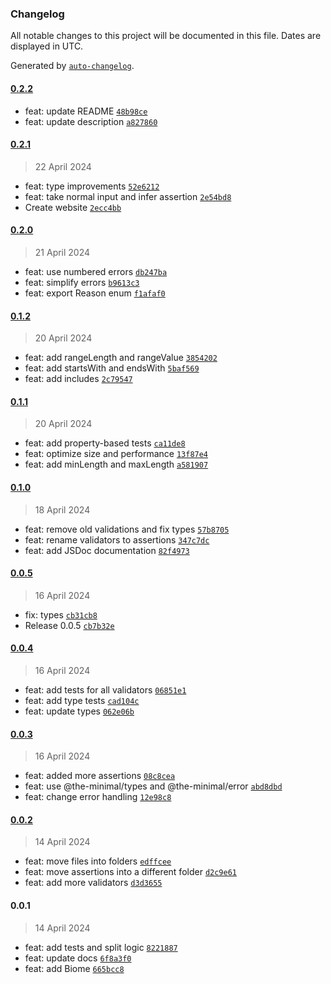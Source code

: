 ### Changelog

All notable changes to this project will be documented in this file. Dates are displayed in UTC.

Generated by [`auto-changelog`](https://github.com/CookPete/auto-changelog).

#### [0.2.2](https://github.com/the-minimal/validator/compare/0.2.1...0.2.2)

- feat: update README [`48b98ce`](https://github.com/the-minimal/validator/commit/48b98ce4df2371707b0d70ec5565477dd2f547ab)
- feat: update description [`a827860`](https://github.com/the-minimal/validator/commit/a8278602b85e35f527c35f56a0be7f4caaaddca0)

#### [0.2.1](https://github.com/the-minimal/validator/compare/0.2.0...0.2.1)

> 22 April 2024

- feat: type improvements [`52e6212`](https://github.com/the-minimal/validator/commit/52e6212a3886339b25c0e7a6e68cc9753bb1fc2d)
- feat: take normal input and infer assertion [`2e54bd8`](https://github.com/the-minimal/validator/commit/2e54bd800f4a327b7a35e00077da5df29d49a29a)
- Create website [`2ecc4bb`](https://github.com/the-minimal/validator/commit/2ecc4bb051c53a0919c2c6223902b68e93490b22)

#### [0.2.0](https://github.com/the-minimal/validator/compare/0.1.2...0.2.0)

> 21 April 2024

- feat: use numbered errors [`db247ba`](https://github.com/the-minimal/validator/commit/db247babd73114644448d60359cacd02fbbb4645)
- feat: simplify errors [`b9613c3`](https://github.com/the-minimal/validator/commit/b9613c3c6cb6e9e699323e5623eee5a9962b3dc2)
- feat: export Reason enum [`f1afaf0`](https://github.com/the-minimal/validator/commit/f1afaf0673e98e93e97d72d76193e97af86b5ba1)

#### [0.1.2](https://github.com/the-minimal/validator/compare/0.1.1...0.1.2)

> 20 April 2024

- feat: add rangeLength and rangeValue [`3854202`](https://github.com/the-minimal/validator/commit/3854202e937191d57a7d709597646e08a60b7b7d)
- feat: add startsWith and endsWith [`5baf569`](https://github.com/the-minimal/validator/commit/5baf56911f635ac6537ba96b3bc785df5e49922d)
- feat: add includes [`2c79547`](https://github.com/the-minimal/validator/commit/2c795479604d77f0245a8b1931c926f1d44dc5f6)

#### [0.1.1](https://github.com/the-minimal/validator/compare/0.1.0...0.1.1)

> 20 April 2024

- feat: add property-based tests [`ca11de8`](https://github.com/the-minimal/validator/commit/ca11de8f626e056f349da0ffb0bbd4d4561748da)
- feat: optimize size and performance [`13f87e4`](https://github.com/the-minimal/validator/commit/13f87e48d6975221468e096a7c1e6db16b61a0c5)
- feat: add minLength and maxLength [`a581907`](https://github.com/the-minimal/validator/commit/a581907e9b6de91fe8b4e61384d6acf706167703)

#### [0.1.0](https://github.com/the-minimal/validator/compare/0.0.5...0.1.0)

> 18 April 2024

- feat: remove old validations and fix types [`57b8705`](https://github.com/the-minimal/validator/commit/57b870562fa2054dbe98b736a489d0136c2475a1)
- feat: rename validators to assertions [`347c7dc`](https://github.com/the-minimal/validator/commit/347c7dc75ab8f37d9c37ab5b482419cc3924257d)
- feat: add JSDoc documentation [`82f4973`](https://github.com/the-minimal/validator/commit/82f4973a8f1e6c2e1607b4e0fe96083dc2ef08e9)

#### [0.0.5](https://github.com/the-minimal/validator/compare/0.0.4...0.0.5)

> 16 April 2024

- fix: types [`cb31cb8`](https://github.com/the-minimal/validator/commit/cb31cb88487ba9c7135262edc97eac60c353eb5b)
- Release 0.0.5 [`cb7b32e`](https://github.com/the-minimal/validator/commit/cb7b32e358d833a8cafdf844b8baf544aacd4e54)

#### [0.0.4](https://github.com/the-minimal/validator/compare/0.0.3...0.0.4)

> 16 April 2024

- feat: add tests for all validators [`06851e1`](https://github.com/the-minimal/validator/commit/06851e1d0d1fd26c23af087a9c6f1b4e58c6750c)
- feat: add type tests [`cad104c`](https://github.com/the-minimal/validator/commit/cad104c75ea714f4073a6c25fce106958023dcb8)
- feat: update types [`062e06b`](https://github.com/the-minimal/validator/commit/062e06bd235abc02400eae5ba720cad33f508fa7)

#### [0.0.3](https://github.com/the-minimal/validator/compare/0.0.2...0.0.3)

> 16 April 2024

- feat: added more assertions [`08c8cea`](https://github.com/the-minimal/validator/commit/08c8cea2ce911c9f95a6e5396dcb5eb1f273a078)
- feat: use @the-minimal/types and @the-minimal/error [`abd8dbd`](https://github.com/the-minimal/validator/commit/abd8dbd560fe9bfa111c45e2b0062608c043ec59)
- feat: change error handling [`12e98c8`](https://github.com/the-minimal/validator/commit/12e98c859f320029dd3e1a189e59f0568d2392a9)

#### [0.0.2](https://github.com/the-minimal/validator/compare/0.0.1...0.0.2)

> 14 April 2024

- feat: move files into folders [`edffcee`](https://github.com/the-minimal/validator/commit/edffcee73583a1c55f875127c87773fc2a7328b2)
- feat: move assertions into a different folder [`d2c9e61`](https://github.com/the-minimal/validator/commit/d2c9e6176964992496a80b24aae07588c04b301e)
- feat: add more validators [`d3d3655`](https://github.com/the-minimal/validator/commit/d3d36553bb4a65dd29314cbd18bf83f7529e0afd)

#### 0.0.1

> 14 April 2024

- feat: add tests and split logic [`8221887`](https://github.com/the-minimal/validator/commit/8221887c905d8b0da6e415078cd1b8ba760baf1a)
- feat: update docs [`6f8a3f0`](https://github.com/the-minimal/validator/commit/6f8a3f0fd63a2cc8651816e394bead18328a994d)
- feat: add Biome [`665bcc8`](https://github.com/the-minimal/validator/commit/665bcc8bd041ae496c2ed40586143430c6a2e11e)
